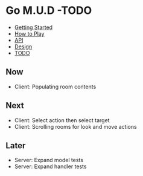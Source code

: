 # Go M.U.D -TODO

- [Getting Started](README.md)
- [How to Play](README-HOWTOPLAY.md)
- [API](README-API.md)
- [Design](README-DESIGN.md)
- [TODO](README-TODO.md)

## Now

- Client: Populating room contents

## Next

- Client: Select action then select target
- Client: Scrolling rooms for look and move actions

## Later

- Server: Expand model tests
- Server: Expand handler tests
